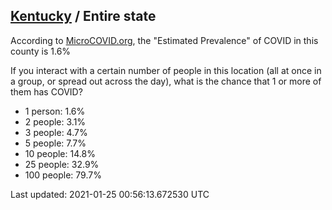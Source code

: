 
## [Kentucky](/united-states/kentucky) / Entire state

According to [MicroCOVID.org](http://microcovid.org),
the "Estimated Prevalence" of COVID in this county is 1.6%

If you interact with a certain number of people in this location
(all at once in a group, or spread out across the day), what is the chance that
1 or more of them has COVID?

- 1 person: 1.6%
- 2 people: 3.1%
- 3 people: 4.7%
- 5 people: 7.7%
- 10 people: 14.8%
- 25 people: 32.9%
- 100 people: 79.7%

Last updated: 2021-01-25 00:56:13.672530 UTC
